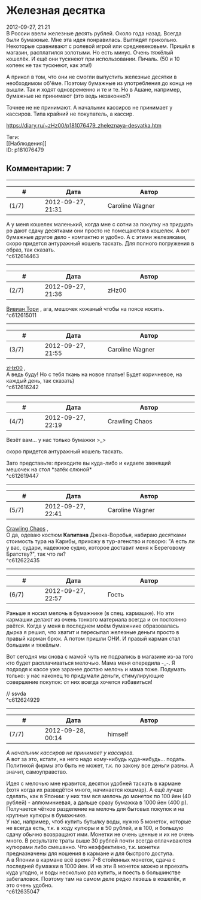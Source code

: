Железная десятка
================

  
2012-09-27, 21:21  
 В России ввели железные десять рублей. Около года назад. Всегда были бумажные. Мне эта идея понравилась. Выглядят прикольно. Некоторые сравнивают с ролевой игрой или средневековьем. Пришёл в магазин, расплатился золотыми. Но есть минус. Очень тяжёлый кошелёк. И ещё они тускнеют при использовании. Пичаль. (50 и 10 копеек не так тускнеют, как эти!)   
   
 А прикол в том, что они не смогли выпустить железные десятки в необходимом об'ёме. Поэтому бумажные из употребления до конца не вышли. Так и ходят одновременно и те и те. Но в Ашане, например, бумажные не принимают (это ведь незаконно?)   
   
 Точнее не не принимают. А начальник кассиров не принимает у кассиров. Типа крайний не покупатель, а кассир.   
  
<https://diary.ru/~zHz00/p181076479_zheleznaya-desyatka.htm>  
  
Теги:  
[[Наблюдения]]  
ID: p181076479  


Комментарии: 7
--------------

  


---



|         #         |              Дата              |                     Автор                     |           ID           |
| --- | --- | --- | --- |
| (1/7) | 2012-09-27, 21:31 | Caroline Wagner | c612614463 |

  
 А у меня кошелек маленький, когда мне с сотни за покупку на тридцать рэ дают сдачу десятками они просто не помещаются в кошелек. А вот бумажные другое дело - компактно и удобно. А с этими железяками, скоро придется антуражный кошель таскать. Для полного погружения в образ, так сказать.   
 ^c612614463

---



|         #         |              Дата              |                     Автор                     |           ID           |
| --- | --- | --- | --- |
| (2/7) | 2012-09-27, 21:36 | zHz00 | c612615011 |

  
  [Вивиан Тори](http://viviantori.diary.ru "...Дороги Проклятой...")  , ага, мешочек кожаный чтобы на поясе носить.   
 ^c612615011

---



|         #         |              Дата              |                     Автор                     |           ID           |
| --- | --- | --- | --- |
| (3/7) | 2012-09-27, 21:55 | Caroline Wagner | c612616242 |

  
  [zHz00](https://zHz00.diary.ru "Untitled")  ,   
 А ведь буду! Но с тебя ткань на новое платье! Будет коричневое, на каждый день, так сказать)   
 ^c612616242

---



|         #         |              Дата              |                     Автор                     |           ID           |
| --- | --- | --- | --- |
| (4/7) | 2012-09-27, 22:19 | Crawling Chaos | c612619447 |

  
 Везёт вам... у нас только бумажки >\_>   
   
  скоро придется антуражный кошель таскать.    
   
 Зато представьте: приходите вы куда-либо и кидаете звенящий мешочек на стол \*затёк слюной\*   
 ^c612619447

---



|         #         |              Дата              |                     Автор                     |           ID           |
| --- | --- | --- | --- |
| (5/7) | 2012-09-27, 22:41 | Caroline Wagner | c612622435 |

  
  [Crawling Chaos](http://degozaru.diary.ru "de gozaru")  ,   
 О да, одеваю костюм  **Капитана**  Джека-Воробья, набираю десятками стоимость тура на Карибы, прихожу в тур-агенство и говорю: "А есть ли у вас, судари, надежное судно, которое доставит меня к Береговому Братству?", так что ли?   
 ^c612622435

---



|         #         |              Дата              |                     Автор                     |           ID           |
| --- | --- | --- | --- |
| (6/7) | 2012-09-27, 22:57 | Гость | c612624929 |

  
 Раньше я носил мелочь в бумажнике (в спец. кармашке). Но эти кармашки делают из очень тонкого материала всегда и он постоянно рвётся. Когда у меня в последнем моём бумажнике образовалась дырка я решил, что хватит и пересыпал железные деньги просто в правый карман брюк. А потом пришли ОНИ. И правый карман стал большим и тяжёлым.   
   
 Вот сегодня мы снова с мамой чуть не подрались в магазине из-за того кто будет расплачиваться мелочью. Мама меня опередила -\_-. Я подходя к кассе уже заранее достаю мелочь и мама тоже. Подумать только: у нас наконец то придумали деньги, стимулирующие совершение покупок: от них всегда хочется избавиться!   
   
 // ssvda   
 ^c612624929

---



|         #         |              Дата              |                     Автор                     |           ID           |
| --- | --- | --- | --- |
| (7/7) | 2012-09-28, 00:14 | himself | c612635047 |

  
  *А начальник кассиров не принимает у кассиров.*    
 А вот за это, кстати, на него надо кому-нибудь куда-нибудь... подать.   
 Политикой фирмы это быть не может, т.к. по закону все деньги равны. А значит, самоуправство.   
   
 Идея с мелочью мне нравится, десятки удобней таскать в кармане (хотя когда их разведётся много, начинается кошмар). А ещё лучше сделать, как в Японии: у них там вся мелочь до монеток по 100 йен (40 рублей) - аллюминиевая, а дальше сразу бумажка в 1000 йен (400 р). Получается чёткое разделение на мелочь для бытовых покупок и на крупные купюры в бумажнике.   
 У нас, например, чтоб купить бутылку воды, нужно 5 монеток, которые не всегда есть, т.к. в ходу купюры и в 50 рублей, и в 100, и большую сдачу обычно возвращают ими. Монетки не очень ценные и их не очень много. В результате траты выше 30 рублей почти всегда оплачиваются купюрами либо смешанно. Что неэффективно, т.к. монетки предназначены для ношения в кармане и для быстрого доступа.   
 А в Японии в кармане всё время 7-8 стойенных монеток, сдача с последней бумажки в 1000 йен. И на эти 8 монеток можно и проехать куда угодно, и воды несколько раз купить, и поесть в большинстве забегаловок. Поэтому там на самом деле редко лезешь в кошелёк, и это очень удобно.   
 ^c612635047